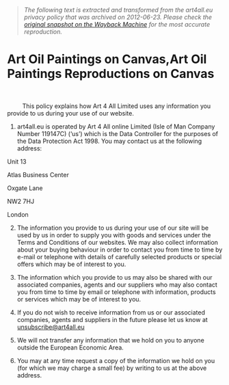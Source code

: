 > *The following text is extracted and transformed from the art4all.eu privacy policy that was archived on 2012-06-23. Please check the [original snapshot on the Wayback Machine](https://web.archive.org/web/20120623223954id_/http%3A//www.art4all.eu/privacy-policy) for the most accurate reproduction.*

# Art Oil Paintings on Canvas,Art Oil Paintings Reproductions on Canvas

 

         This policy explains how Art 4 All Limited uses any information you provide to us during your use of our website.

  1. art4all.eu is operated by Art 4 All online Limited (Isle of Man Company Number 119147C) (‘us’) which is the Data Controller for the purposes of the Data Protection Act 1998. You may contact us at the following address: 




Unit 13

Atlas Business Center

Oxgate Lane

NW2 7HJ

London

  2. The information you provide to us during your use of our site will be used by us in order to supply you with goods and services under the Terms and Conditions of our websites. We may also collect information about your buying behaviour in order to contact you from time to time by e-mail or telephone with details of carefully selected products or special offers which may be of interest to you.

  3. The information which you provide to us may also be shared with our associated companies, agents and our suppliers who may also contact you from time to time by email or telephone with information, products or services which may be of interest to you.

  4. If you do not wish to receive information from us or our associated companies, agents and suppliers in the future please let us know at [unsubscribe@art4all.eu](mailto:sarvice@art4all.eu)

  5. We will not transfer any information that we hold on you to anyone outside the European Economic Area.

  6. You may at any time request a copy of the information we hold on you (for which we may charge a small fee) by writing to us at the above address.



